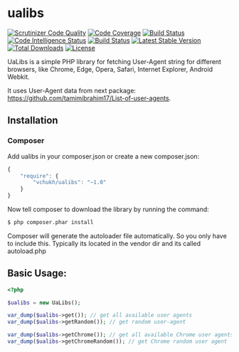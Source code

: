 # ualibs
[![Scrutinizer Code Quality](https://scrutinizer-ci.com/g/VChukh/ualibs/badges/quality-score.png?b=master)](https://scrutinizer-ci.com/g/VChukh/ualibs/?branch=master)
[![Code Coverage](https://scrutinizer-ci.com/g/VChukh/ualibs/badges/coverage.png?b=master)](https://scrutinizer-ci.com/g/VChukh/ualibs/?branch=master)
[![Build Status](https://scrutinizer-ci.com/g/VChukh/ualibs/badges/build.png?b=master)](https://scrutinizer-ci.com/g/VChukh/ualibs/build-status/master)
[![Code Intelligence Status](https://scrutinizer-ci.com/g/VChukh/ualibs/badges/code-intelligence.svg?b=master)](https://scrutinizer-ci.com/code-intelligence)
[![Build Status](https://travis-ci.org/VChukh/ualibs.svg?branch=master)](https://travis-ci.org/VChukh/ualibs)
[![Latest Stable Version](https://poser.pugx.org/vchukh/ualibs/v/stable)](https://packagist.org/packages/vchukh/ualibs)
[![Total Downloads](https://poser.pugx.org/vchukh/ualibs/downloads)](https://packagist.org/packages/vchukh/ualibs)
[![License](https://poser.pugx.org/vchukh/ualibs/license)](https://packagist.org/packages/vchukh/ualibs)

UaLibs is a simple PHP library for fetching User-Agent string for different browsers, like Chrome, Edge, Opera, Safari, Internet Explorer, Android Webkit.

It uses User-Agent data from next package: https://github.com/tamimibrahim17/List-of-user-agents. 

## Installation

### Composer

Add ualibs in your composer.json or create a new composer.json:

```js
{
    "require": {
        "vchukh/ualibs": "~1.0"
    }
}
```

Now tell composer to download the library by running the command:

``` bash
$ php composer.phar install
```

Composer will generate the autoloader file automatically. So you only have to include this.
Typically its located in the vendor dir and its called autoload.php

## Basic Usage:

``` php
<?php

$ualibs = new UaLibs();

var_dump($ualibs->get()); // get all available user agents
var_dump($ualibs->getRandom()); // get random user-agent

var_dump($ualibs->getChrome()); // get all available Chrome user agents
var_dump($ualibs->getChromeRandom()); // get Chrome random user agent

```

